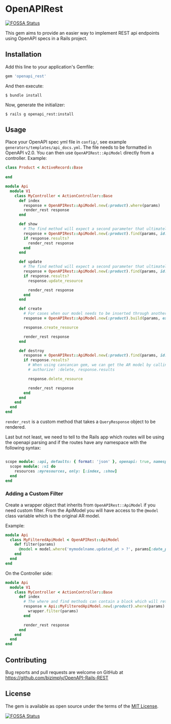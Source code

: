 # OpenAPIRest
[![FOSSA Status](https://app.fossa.com/api/projects/git%2Bgithub.com%2Fbizimply%2FOpenAPI-Rails-REST.svg?type=shield)](https://app.fossa.com/projects/git%2Bgithub.com%2Fbizimply%2FOpenAPI-Rails-REST?ref=badge_shield)


This gem aims to provide an easier way to implement REST api endpoints using OpenAPI specs in a Rails project.

## Installation

Add this line to your application's Gemfile:

```ruby
gem 'openapi_rest'
```

And then execute:

    $ bundle install
    
Now, generate the initializer:

    $ rails g openapi_rest:install


## Usage

Place your OpenAPI spec yml file in `config/`, see example `generators/templates/api_docs.yml`. The file needs to be formatted in OpenAPI v2.0.  You can then use `OpenAPIRest::ApiModel` directly from a controller.  Example:

```ruby
class Product < ActiveRecord::Base
  
end
```

```ruby
module Api
  module V1
    class MyController < ActionController::Base
      def index 
        response = OpenAPIRest::ApiModel.new(:product).where(params)
        render_rest response
      end

      def show
        # The find method will expect a second parameter that ultimately will call find_by
        response = OpenAPIRest::ApiModel.new(:product).find(params, id: params[:id])
        if response.results?
          render_rest response
        end
      end

      def update
        # The find method will expect a second parameter that ultimately will call find_by
        response = OpenAPIRest::ApiModel.new(:product).find(params, id: params[:id])
        if response.results?
          response.update_resource

          render_rest response
        end
      end

      def create
        # For cases when our model needs to be inserted through another model.
        response = OpenAPIRest::ApiModel.new(:product).build(params, extra_param_ids: store.id)

        response.create_resource

        render_rest response
      end

      def destroy
        response = OpenAPIRest::ApiModel.new(:product).find(params, id: params[:id])
        if response.results?
          # When using cancancan gem, we can get the AR model by calling results.
          # authorize! :delete, response.results

          response.delete_resource

          render_rest response
        end
      end
    end
  end
end
```

`render_rest` is a custom method that takes a `QueryResponse` object to be rendered.

Last but not least, we need to tell to the Rails app which routes will be using the openapi parsing and if the routes have any namespace with the following syntax:

```ruby

scope module: :api, defaults: { format: 'json' }, openapi: true, namespace: 'api' do
  scope module: :v1 do
    resources :myresources, only: [:index, :show]
  end
end

```

### Adding a Custom Filter 

Create a wrapper object that inherits from `OpenAPIRest::ApiModel` if you need custom filter.  From the ApiModel you will have access to the `@model` class variable which is the original AR model.

Example:

```ruby
module Api
  class MyFilteredApiModel < OpenAPIRest::ApiModel
    def filter(params)
      @model = model.where('mymodelname.updated_at > ?', params[:date_param])
    end
  end
end
```

On the Controller side:

```ruby
module Api
  module V1
    class MyController < ActionController::Base
      def index
        # The where and find methods can contain a block which will return the wrapper so you can specify custom filters 
        response = Api::MyFilteredApiModel.new(:product).where(params) do |wrapper|
          wrapper.filter(params)
        end

        render_rest response
      end
    end
  end
end
```
      

## Contributing

Bug reports and pull requests are welcome on GitHub at https://github.com/bizimply/OpenAPI-Rails-REST

## License

The gem is available as open source under the terms of the [MIT License](http://opensource.org/licenses/MIT).



[![FOSSA Status](https://app.fossa.com/api/projects/git%2Bgithub.com%2Fbizimply%2FOpenAPI-Rails-REST.svg?type=large)](https://app.fossa.com/projects/git%2Bgithub.com%2Fbizimply%2FOpenAPI-Rails-REST?ref=badge_large)
